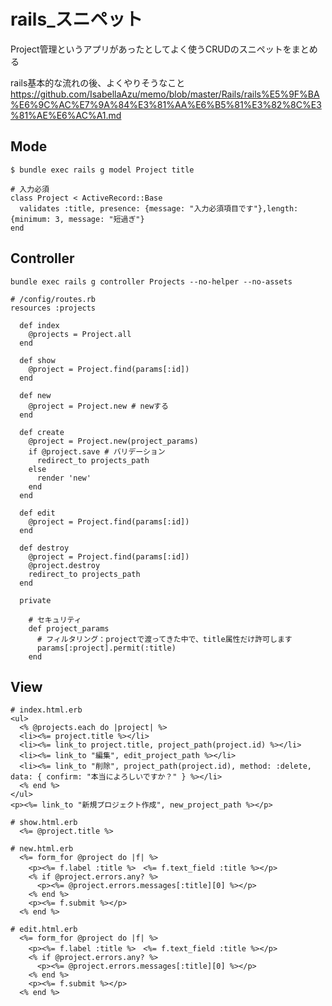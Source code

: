 
# rails_スニペット
Project管理というアプリがあったとしてよく使うCRUDのスニペットをまとめる

rails基本的な流れの後、よくやりそうなこと  
https://github.com/IsabellaAzu/memo/blob/master/Rails/rails%E5%9F%BA%E6%9C%AC%E7%9A%84%E3%81%AA%E6%B5%81%E3%82%8C%E3%81%AE%E6%AC%A1.md

## Mode
```
$ bundle exec rails g model Project title
```
```
# 入力必須
class Project < ActiveRecord::Base
  validates :title, presence: {message: "入力必須項目です"},length: {minimum: 3, message: "短過ぎ"}
end
```

## Controller

```
bundle exec rails g controller Projects --no-helper --no-assets
```
```
# /config/routes.rb
resources :projects
```
```
  def index
    @projects = Project.all
  end
  
  def show
    @project = Project.find(params[:id])
  end

  def new
    @project = Project.new # newする
  end

  def create
    @project = Project.new(project_params)
    if @project.save # バリデーション
      redirect_to projects_path
    else
      render 'new'
    end
  end

  def edit
    @project = Project.find(params[:id])
  end

  def destroy
    @project = Project.find(params[:id])
    @project.destroy
    redirect_to projects_path
  end

  private

    # セキュリティ
    def project_params
      # フィルタリング：projectで渡ってきた中で、title属性だけ許可します
      params[:project].permit(:title)
    end

```


## View
```
# index.html.erb
<ul>
  <% @projects.each do |project| %>
  <li><%= project.title %></li>
  <li><%= link_to project.title, project_path(project.id) %></li>
  <li><%= link_to "編集", edit_project_path %></li>
  <li><%= link_to "削除", project_path(project.id), method: :delete, data: { confirm: "本当によろしいですか？" } %></li>
  <% end %>
</ul>
<p><%= link_to "新規プロジェクト作成", new_project_path %></p>
```

```
# show.html.erb
  <%= @project.title %>
```

```
# new.html.erb
  <%= form_for @project do |f| %>
    <p><%= f.label :title %>　<%= f.text_field :title %></p>
    <% if @project.errors.any? %>
      <p><%= @project.errors.messages[:title][0] %></p>
    <% end %>
    <p><%= f.submit %></p>
  <% end %>
```

```
# edit.html.erb
  <%= form_for @project do |f| %>
    <p><%= f.label :title %>　<%= f.text_field :title %></p>
    <% if @project.errors.any? %>
      <p><%= @project.errors.messages[:title][0] %></p>
    <% end %>
    <p><%= f.submit %></p>
  <% end %>
```



